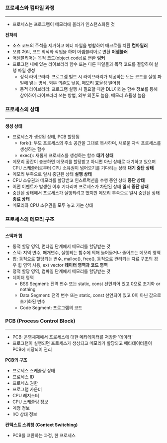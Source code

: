 ### 프로세스와 컴파일 과정
---
- 프로세스는 프로그램이 메모리에 올라가 인스턴스화된 것

**전처리**
- 소스 코드의 주석을 제거하고 헤더 파일을 병합하여 매크로를 치환
**컴파일러**
- 오류 처리, 코드 최적화 작업을 하며 어셈블리어로 변환
**어셈블러**
- 어셈블리어는 목적 코드(object code)로 변환
**링커**
- 프로그램 내에 있는 라이브러리 함수 또는 다른 파일들과 목적 코드를 결합하여 실행 파일 생성
	- 정적 라이브러리: 프로그램 빌드 시 라이브러리가 제공하는 모든 코드를 실행 파일에 넣는 방식, 외부 의존도 낮음, 메모리 효율성 떨어짐
	- 동적 라이브러리: 프로그램 실행 시 필요할 때만 DLL이라는 함수 정보를 통해 참여하여 라이브러리 쓰는 방법, 외부 의존도 높음, 메모리 효율성 높음

### 프로세스의 상태
---
**생성 상태**
- 프로세스가 생성된 상태, PCB 할당됨
	- fork(): 부모 프로세스의 주소 공간을 그대로 복사하며, 새로운 자식 프로세스를 생성하는 함수
	- exec(): 새롭게 프로세스를 생성하는 함수
**대기 상태**
- 메모리 공간이 충분하면 메모리를 할당받고 아니면 아닌 상태로 대기하고 있으며 CPU 스케줄러로부터 CPU 소유권이 넘어오기를 기다리는 상태
**대기 중단 상태**
- 메모리 부족으로 일시 중단된 상태
**실행 상태**
- CPU 소유권과 메모리를 할당받고 인스트럭션을 수행 중인 상태
**중단 상태**
- 어떤 이벤트가 발생한 이후 기다리며 프로세스가 차단된 상태
**일시 중단 상태**
- 중단된 상태에서 프로세스가 실행되려고 했지만 메모리 부족으로 일시 중단된 상태
**종료 상태**
- 메모리와 CPU 소유권을 모두 놓고 가는 상태

### 프로세스의 메모리 구조
---
**스택과 힙**
- 동적 할당 영역, 런타임 단계에서 메모리를 할당받는 것
- 스택: 지역 변수, 매개변수, 실행되는 함수에 의해 늘어들거나 줄어드는 메모리 영역
- 힙: 동적으로 할당되는 변수, malloc(), free(), 동적으로 관리되는 자료 구조의 경우 힙 영역 사용, ex) vector
**데이터 영역과 코드 영역**
- 정적 할당 영역, 컴파일 단계에서 메모리를 할당받는 것
- 데이터 영역
	- BSS Segment: 전역 변수 또는 static, const 선언되어 있고 0으로 초기화 or nothing
	- Data Segment: 전역 변수 또는 static, const 선언되어 있고 0이 아닌 값으로 초기화된 변수
	- Code Segment: 프로그램의 코드

### PCB (Process Control Block)
---
- PCB: 운영체제에서 프로세스에 대한 메타데이터를 저장한 '데이터'
- 프로그램이 실행되면 프로세스가 생성되고 메모리가 할당되고 메타데이터들이 PCB에 저장되어 관리

**PCB의 구조**
- 프로세스 스케줄링 상태
- 프로세스 ID
- 프로세스 권한
- 프로그램 카운터
- CPU 레지스터
- CPU 스케줄링 정보
- 계정 정보
- I/O 상태 정보

**컨텍스트 스위칭 (Context Switching)**
- PCB를 교환하는 과정, 한 프로세스